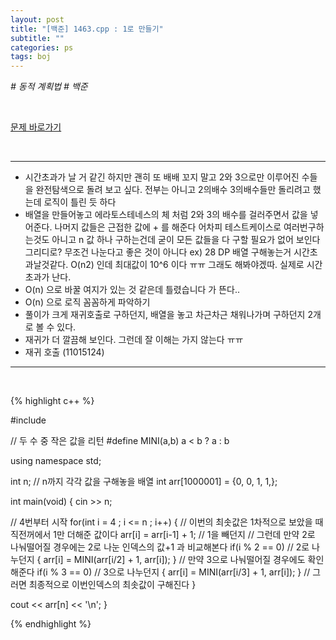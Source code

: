 ```yaml
---
layout: post
title: "[백준] 1463.cpp : 1로 만들기"
subtitle: ""
categories: ps
tags: boj
---
```


*# 동적 계획법 # 백준*

<br>

[문제 바로가기](https://www.acmicpc.net/problem/1463)

<br>

---

- 시간초과가 날 거 같긴 하지만 괜히 또 배배 꼬지 말고 2와 3으로만 이루어진 수들을 완전탐색으로 돌려 보고 싶다. 전부는 아니고 2의배수 3의배수들만 돌리려고 했는데 로직이 틀린 듯 하다
- 배열을 만들어놓고 에라토스테네스의 체 처럼 2와 3의 배수를 걸러주면서 값을 넣어준다. 나머지 값들은 근접한 값에 + 를 해준다 어차피 테스트케이스로 여러번구하는것도 아니고 n 값 하나 구하는건데 굳이 모든 값들을 다 구할 필요가 없어 보인다 그리디로? 무조건 나눈다고 좋은 것이 아니다 ex) 28 DP 배열 구해놓는거 시간초과날것같다. O(n2) 인데 최대값이 10^6 이다 ㅠㅠ 그래도 해봐야겠따. 실제로 시간초과가 난다.
- O(n) 으로 바꿀 여지가 있는 것 같은데 틀렸습니다 가 뜬다..
- O(n) 으로 로직 꼼꼼하게 파악하기
- 풀이가 크게 재귀호출로 구하던지, 배열을 놓고 차근차근 채워나가며 구하던지 2개로 볼 수 있다.
- 재귀가 더 깔끔해 보인다. 그런데 잘 이해는 가지 않는다 ㅠㅠ
- 재귀 호출 (11015124)

---
<br>

{% highlight c++ %}

#include <iostream>

// 두 수 중 작은 값을 리턴
#define MINI(a,b) a < b ? a : b

using namespace std;

int n;
// n까지 각각 값을 구해놓을 배열
int arr[1000001] = {0, 0, 1, 1,};

int main(void)
{
  cin >> n;

  // 4번부터 시작
  for(int i = 4 ; i <= n ; i++)
  {
    // 이번의 최솟값은 1차적으로 보았을 때 직전꺼에서 1만 더해준 값이다
    arr[i] = arr[i-1] + 1; // 1을 빼던지
    // 그런데 만약 2로 나눠떨어질 경우에는 2로 나눈 인덱스의 값+1 과 비교해본다
    if(i % 2 == 0) // 2로 나누던지
    {
      arr[i] = MINI(arr[i/2] + 1, arr[i]);
    }
    // 만약 3으로 나눠떨어질 경우에도 확인해준다
    if(i % 3 == 0) // 3으로 나누던지
    {
      arr[i] = MINI(arr[i/3] + 1, arr[i]);
    }
    // 그러면 최종적으로 이번인덱스의 최솟값이 구해진다
  }

  cout << arr[n] << '\n';
}

{% endhighlight %}

